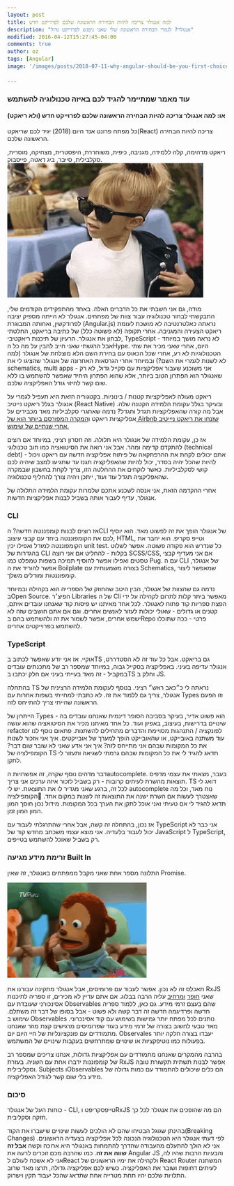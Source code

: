 ```yaml
---
layout: post
title: למה אנגולר צריכה להיות הבחירה הראשונה שלכם לפרוייקט חדש  
description: "אנגולר? לגמרי הבחירה הראשונה שלי שאני ניפגש לפרוייקט גדול"
modified: 2016-04-12T15:27:45-04:00
comments: true
author: oz
tags: [Angular]
image: '/images/posts/2018-07-11-why-angular-should-be-you-first-choice.jpg'

---
```




### עוד מאמר שמתיימר להגיד לכם באיזה טכנולוגיה להשתמש

#### או: למה אנגולר צריכה להיות הבחירה הראשונה שלכם לפרוייקט חדש (ולא ריאקט)

כל מפתח פרונט אנד היום (2018) יגיד לכם שריאקט(React) צריכה להיות הבחירה הראשונה שלכם. 

ריאקט מדהימה, קלה ללמידה, מגניבה, כיפית, משוחררת, היפסטרית, מצחיקה, מוסרית, סקלבילית, סייבר, ביג דאטה, פייסבוק.
![cool](/images/gifs/cool.gif)

מודה, גם אני חשבתי את כל הדברים האלה. באחד מהתפקידים הקודמים שלי, התבקשתי לבחור טכנולוגיה עבור צוות של מפתחים. אנגולר לא הייתה מספיק יציבה לפרודקשין, ואחותה המבוגרת (Angular.js) נראתה כאלטרנטיבה לא מושכת לעומת ריאקט הצעירה והמגניבה. אחרי תקופה (לא פשוטה כלל) של כתיבה בריאקט, החלטתי לבחון את אנגולר. הרעיון של תיכנות ריאקטיבי, TypeScript לא נראה מושך במיוחד - אבל הרגשתי שאני חייב להבין על מה כל הHype. היום, אחרי שאני מכיר את שתי הטכנולוגיות לא רע, אחרי שכל הכאוס עם בחירת השם הלא מוצלחת של אנגולר (למה לא לשנות לגמרי את השם?) ובמיוחד אחרי הגרסאות האחרונה של אנגולר שהציגו לי את schematics, multi apps - אני משוכנע שעבור אפליקציות עם סקייל גדול, לא רק שאנגולר הוא הפתרון הטוב ביותר, אלא שהוא הפתרון היחיד שאפשר להשתמש בו ללא שום קשר לחיזוי גודל האפליקציה שלכם. 

ריאקט מעולה לאפליקציות קטנות / בינוניות. בקטגוריה הזאת היא תעפיל לגמרי על אנגולר בגלל ריאקט נייטיב (React Native) ובעיקר בגלל עקומת הלמידה הקטנה שלה. אבל מה קורה שהאפליקציות תגדל ותגדל? נדמה שאתגרי סקלביליות מאד מכבידים על אפליקציות ריאקט ו[המקרה המפורסם ביותר הוא של Airbnb שזנחו את ריאקט ניייטיב אחרי שנתיים של שימוש.](https://medium.com/airbnb-engineering/react-native-at-airbnb-f95aa460be1c)

אז כן, עקומת הלמידה של אנגולר היא תלולה. וזה חסרון רציני, במיוחד אם רוצים להתקדם קדימה ומהר. אבל אני רואה את הסיטואציה כמו חוב טכנולוגי (technical debt) - אתם יכולים לקחת את ההרפתקאה של פיתוח אפליקציה חדשה עם ריאקט ויכול להיות שהכל יהיה בסדר, יכול להיות שהאפליקציה תגנז עד שתגיעו למצב שיהיה לכם קושי לסקלביליות. כאשר לוקחים את ההחלטה הזו, צריך לקחת בחשבון שבמקרה שהאפליקציה תגדל עוד ועוד, ייתכן ויהיה צורך להחליף טכנולוגיה. 

אחרי ההקדמה הזאת, אני אנסה לשכנע אתכם שלמרות עקומת הלמידה התלולה של אנגולר, עדיף לעבור אותה בשביל לבנות אפליקציות חדשות.



### CLI

אז רוצים לבנות קומפננטה חדשה? הCLI של אנגולר הופך את זה לפשוט מאד. הוא יוסיף לכם את הקומפוננטה ביחד עם קבצי עיצוב, HTML, וטייפ סקריפ. הוא יחבר את הקומפוננטה למודל ואפילו יכין unit test. כל שנדרש הוא פקודה פשוטה. אפשר לשלוט בהגדרות של CLI בקלות - להחליט אם אני רוצה SCSS/CSS, אם אני מעדיף קבצי טסטים ואפילו אפשר להוסיף תמיכה בשפות טמפלט כמו Pug. עם ה CLI של אנגולר, אפשר להוריד את ה Boilplate בצורה משמעותית עם Schematics, שמאפשר ליצור קומפוננטות ומודלים משלך. 

נדמה גם שהצוות של אנגולר, הבין היטב שהחוזק של הספרייה הוא בקהילה ובמיוחד בOpen Source. הפיצ׳ר Libraries של ה Cli מאפשר ביתר קלות לתרום לקהילה על ידי הפצת ספריות קוד פתוח לאנגולר. לכל אחד מאיתנו יש פיסות קוד שאנחנו עובדים איתם, קטנים או גדולים - שאולי יכולות לעזור לאנשים אחרים. וגם אם אתם חושבים שזה לא ישמש אחרים, אפשר לשמור את זה ולהשתמש בהם בRepo פרטי - ככה שתוכלו להשתמש בפרוייקטים אחרים. 



### TypeScript

אוקיי. אז אני יודע שאפשר לכתוב בTS גם בריאקט. אבל כל עוד זה לא הסטדררט, אנגולר עדיפה בעיני. באפליקציה בסקייל גבוה, במיוחד שמספר רב של מתכנתים עובדים במקביל - זה מאד בעייתי בעיני אם חלק יכתבו בTS וחלק ב JS.

 בהתחלה TS נראתה לי כ״כאב ראש״ רציני. בנוסף לעקומת הלמידה הרצינית של אנגולר, צריך גם ללמוד את זה. לא כתבתי למחייתי בשפות אחרות עם Types וזו הפעם הראשונה שהייתי צריך להתייחס לזה. 

הייתרון של Types הוא פשוט אדיר, בעיקר בסביבה הסופר דינמית שאנחנו עובדים בה - שינויים בדרישות, בעיצוב, באפיון ועוד. כל אחד מאיתנו מכיר את הסיטואציה שהוא עושה refactor לפונקציה / התנהגות מסויימת והדברים מתחילים להשתנות. פתאום נוסף לנו עוד משתנה באובייקט, או שהאובייקט הופך למערך של אובייקטים. איך אני אזכור לשנות את כל המקומות שבהם אני מתייחס לזה? איך אני אדע שאני לא שובר שום דבר? הקומפילציה של TS תדאג להגיד לי את כל המקומות שבהם גרמתי לשגיאה ותעזור לי לתקן.

דבר מדהים נוסף שקרה, זה אפשרויות הautocomplete. בעבר, מצאתי את עצמי מדפיס תוצאות מהשרת לעיתים קרובות - רק בשביל לזכור איזה ערכים אני צריך. TS דואג לי לכל זה, ברגע שאני מגדיר לו את התוצאות. יש לי autocomplete נוח מאד, וכל מה שאצטרך לעשות אם השרת ישנה את התוצאות זה לשנות במקום אחד. הקומפילציה תדאג להגיד לי אם טעיתי ואני אוכל לתקן את הערך בכל המקומות. מידול נכון חוסך המון המון המון זמן. 

אז נכון, בהתחלה זה קשה, אבל אחרי שהתרגלתי לעבוד עם TypeScript אני כבר לא יכול לעבוד בלעדיה. אני מוצא עצמי משכתב מחדש קוד של JavaScript ל TypeScript, רק בשביל שאוכל להשתמש בטייפים. 



### זרימת מידע מגיעה Built In

התלונה מספר אחת שאני מקבל ממפתחים באנגולר, זה שאין Promise. 

![shock](/images/gifs/shock.gif)

תאכלס זה לא נכון. אפשר לעבוד עם פרומיסים, אבל אנגולר מתקינה עבורנו את RxJS שאני [חופר](http://www.ozgonen.co.il/2018/04/17/introduction-to-reactive-programming/) [ומרחיב](http://www.ozgonen.co.il/2018/04/23/introduction-to-reactive-programming-2/) עליה הרבה בבלוג. אם אתם עדיין לא מכירים, זו ספריה לתיכנות אסינכורני שעובדת עם Observables שהם בעצם זרמי מידע. גם כאן, ללמוד ספריה חדשה ופרדיגמה חדשה זה דבר קשה ולא פשוט - אבל בסופו של דבר זה משתלם. שימוש ב Observables נותנים לכל מפתח יותר גמישות בשימוש עם קוד אסינכרוני. מאד טבעי לחשוב בצורה של זרמי מידע בעוד שפרומיסים מרגישים קצת מוזר שאנחנו מתמודדים עם פונקציונליות של חיי היום יום. Observales יעבדו בצורה חלקה יותר בפעולות כמו נוטיפקציות או שינויים שמתרחשים בעקבות שינויים של המשתמש. 

בהרבה מהמקרים שאנחנו מתמודדים עם אפליקציות גדולות, אנחנו צריכים שמספר רב של קומפוננות ידברו אחת עם השניה. בעזרת RxJS אפשר לבנות תשתית תקשורת טובה וסקליבילית. Subjects וObservables הם כלים שיכולים להתמודד עם כמות גדולה של מידע בלי שום קשר לגודל האפליקציה.

### סיכום

כוחות העל של אנגולר - CLI, טייפסקריפט וRxJS הם מה שהופכים את אנגולר לכל כך חזקה וסקליבית. 

בהינתן שגוגל הבטיחו שהם לא הולכים לעשות שינויים שישברו את הקוד(Breaking Changes) לפי דעתי אנגולר היא הטכנולוגיה הנכונה לכל אפליקציה בצעדיה הראשונים. אני לא הולך להתעלם מהעבודה שהדרך להתמחות באנגולר היא ארוכה וקשה **אבל זה שווה את זה**. כמו שהרבה מכם זוכרים לרעה את Angular JS והבעיות הרבות שהיו לה, אני לא אשכח לעולם לReact ולקהילה את ימיו הראשונים של React Router המשתנה לעיתים דחופות ושובר את האפליקציה. כשיש לכם אפליקציה גדולה, תרצו מאד שרוב התלויות שלכם יהיו תחת מטרייה אחת שתדאג שהכל יעבוד תקין וישרוק. 